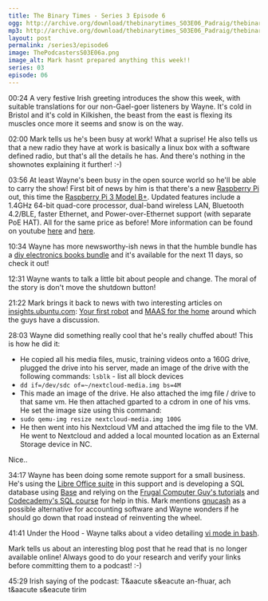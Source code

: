 ```yaml
---
title: The Binary Times - Series 3 Episode 6
ogg: http://archive.org/download/thebinarytimes_S03E06_Padraig/thebinarytimes_S03E06_Padraig.ogg
mp3: http://archive.org/download/thebinarytimes_S03E06_Padraig/thebinarytimes_S03E06_Padraig.mp3 
layout: post
permalink: /series3/episode6
image: ThePodcastersS03E06a.png
image_alt: Mark hasnt prepared anything this week!!
series: 03
episode: 06
---
```

00:24 A very festive Irish greeting introduces the show this week, with suitable translations for our non-Gael-goer listeners by Wayne. It's cold in Bristol and it's cold in Kilkishen, the beast from the east is flexing its muscles once more it seems and snow is on the way.

02:00 Mark tells us he's been busy at work! What a suprise! He also tells us that a new radio they have at work is basically a linux box with a software defined radio, but that's all the details he has. And there's nothing in the shownotes explaining it further! :-)

03:56 At least Wayne's been busy in the open source world so he'll be able to carry the show! First bit of news by him is that there's a new [Raspberry Pi](https://www.raspberrypi.org/) out, this time the [Raspberry Pi 3 Model B+](https://www.raspberrypi.org/products/raspberry-pi-3-model-b-plus/). Updated features include a 1.4GHz 64-bit quad-core processor, dual-band wireless LAN, Bluetooth 4.2/BLE, faster Ethernet, and Power-over-Ethernet support (with separate PoE HAT). All for the same price as before! More information can be found on youtube [here](https://www.youtube.com/watch?v=zQZxdiz2UAs) and [here](https://www.youtube.com/watch?v=0keOYRbsvxc).

10:34 Wayne has more newsworthy-ish news in that the humble bundle has a [diy electronics books bundle](https://www.humblebundle.com/books/diy-electronics-books) and it's available for the next 11 days, so check it out!

12:31 Wayne wants to talk a little bit about people and change. The moral of the story is don't move the shutdown button!

21:22 Mark brings it back to news with two interesting articles on [insights.ubuntu.com](https://insights.ubuntu.com/): [Your first robot](https://insights.ubuntu.com/2018/03/16/your-first-robot-sharing-with-others-5-5) and [MAAS for the home](https://insights.ubuntu.com/2018/03/06/maas-for-the-home) around which the guys have a discussion.

28:03 Wayne did something really cool that he's really chuffed about! This is how he did it:
* He copied all his media files, music, training videos onto a 160G drive, plugged the drive into his server, made an image of the drive with the following commands: `lsblk` - list all block devices
* `dd if=/dev/sdc of=~/nextcloud-media.img bs=4M`
* This made an image of the drive. He also attached the img file / drive to that same vm. He then attached gparted to a cdrom in one of his vms. He set the image size using this command:
* `sudo qemu-img resize nextcloud-media.img 100G`
* He then went into his Nextcloud VM and attached the img file to the VM. He went to Nextcloud and added a local mounted location as an External Storage device in NC.

Nice..

34:17 Wayne has been doing some remote support for a small business. He's using the [Libre Office suite](https://www.libreoffice.org/) in this support and is developing a SQL database using [Base](https://www.libreoffice.org/discover/base/) and relying on the [Frugal Computer Guy's tutorials](	http://thefrugalcomputerguy.com/vtOfcSpreadsheet.php) and [Codecademy's SQL course](https://www.codecademy.com/learn/learn-sql) for help in this. Mark mentions [gnucash](https://gnucash.org/) as a possible alternative for accounting software and Wayne wonders if he should go down that road instead of reinventing the wheel.

41:41 Under the Hood - Wayne talks about a video detailing [vi mode in bash](https://www.youtube.com/watch?v=GqoJQft5R2E).

Mark tells us about an interesting blog post that he read that is no longer available online! Always good to do your research and verify your links before committing them to a podcast! :-)

45:29 Irish saying of the podcast: T&amp;aacute s&amp;eacute an-fhuar, ach t&amp;aacute s&amp;eacute tirim
